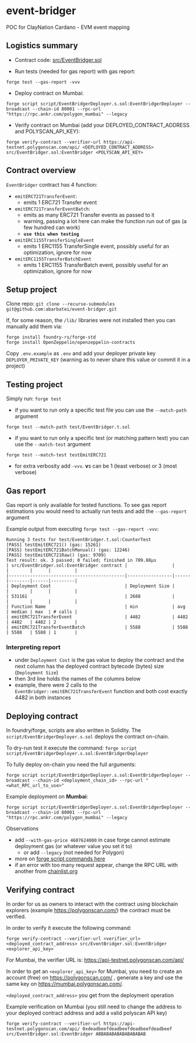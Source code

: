 # event-bridger

POC for ClayNation Cardano - EVM event mapping

## Logistics summary

- Contract code: [src/EventBridger.sol](src/EventBridger.sol)

- Run tests (needed for gas report) with gas report: 

```
forge test --gas-report -vvv
```

- Deploy contract on Mumbai: 

```
forge script script/EventBridgerDeployer.s.sol:EventBridgerDeployer --broadcast --chain-id 80001 --rpc-url "https://rpc.ankr.com/polygon_mumbai" --legacy
```

- Verify contract on Mumbai (add your DEPLOYED_CONTRACT_ADDRESS and POLYSCAN_API_KEY):

```
forge verify-contract --verifier-url https://api-testnet.polygonscan.com/api/ <DEPLOYED_CONTRACT_ADDRESS> src/EventBridger.sol:EventBridger <POLYSCAN_API_KEY>
```

## Contract overview

`EventBridger` contract has 4 function:
- `emitERC721TransferEvent`:
    - emits 1 ERC721 Transfer event
- `emitERC721TransferEventBatch`:
    - emits as many ERC721 Transfer events as passed to it
    - warning, passing a lot here can make the function run out of gas (a few hundred can work)
    - **`use this when testing`**
- `emitERC1155TransferSingleEvent`
    - emits 1 ERC1155 TransferSingle event, possibly useful for an optimization, ignore for now
- `emitERC1155TransferBatchEvent`
    - emits 1 ERC1155 TransferBatch event, possibly useful for an optimization, ignore for now
## Setup project

Clone repo:
`git clone --recurse-submodules git@github.com:abarbatei/event-bridger.git`

If, for some reason, the `/lib/` libraries were not installed then you can manually add them via:

```
forge install foundry-rs/forge-std
forge install OpenZeppelin/openzeppelin-contracts
```

Copy `.env.example` as `.env` and add your deployer private key `DEPLOYER_PRIVATE_KEY` (warning as to never share this value or commit it in a project)

## Testing project

Simply run: `forge test`

- if you want to run only a specific test file you can use the `--match-path` argument
```
forge test --match-path test/EventBridger.t.sol
```

- if you want to run only a specific test (or matching pattern test) you can use the `--match-test` argument
```
forge test --match-test testEmitERC721
```

- for extra verbosity add `-vvv`. **v**s can be 1 (least verbose) or 3 (most verbose)

## Gas report

Gas report is only available for tested functions. To see gas report estimations you would need to actually run tests and add the `--gas-report` argument

Example output from executing `forge test --gas-report -vvv`:

```
Running 3 tests for test/EventBridger.t.sol:CounterTest
[PASS] testEmitERC721() (gas: 15261)
[PASS] testEmitERC721BatchManual() (gas: 12246)
[PASS] testEmitERC721Raw() (gas: 9709)
Test result: ok. 3 passed; 0 failed; finished in 709.88µs
| src/EventBridger.sol:EventBridger contract |                 |      |        |      |         |
|--------------------------------------------|-----------------|------|--------|------|---------|
| Deployment Cost                            | Deployment Size |      |        |      |         |
| 531161                                     | 2688            |      |        |      |         |
| Function Name                              | min             | avg  | median | max  | # calls |
| emitERC721TransferEvent                    | 4482            | 4482 | 4482   | 4482 | 2       |
| emitERC721TransferEventBatch               | 5588            | 5588 | 5588   | 5588 | 1       |
```

### Interpreting report
- under `Deployment Cost` is the gas value to deploy the contract and the next column has the deployed contract bytecode (bytes) size (`Deployment Size`)
- then 3rd line holds the names of the columns below
- example, there were 2 calls to the `EventBridger::emitERC721TransferEvent` function and both cost exactly 4482 in both instances

## Deploying contract

In foundry/forge, scripts are also written in Solidity. The `script/EventBridgerDeployer.s.sol` deploys the contract on-chain.

To dry-run test it execute the command:
`forge script script/EventBridgerDeployer.s.sol:EventBridgerDeployer`

To fully deploy on-chain you need the full arguments:
```
forge script script/EventBridgerDeployer.s.sol:EventBridgerDeployer --broadcast --chain-id <deployment_chain_id> --rpc-url "<what_RPC_url_to_use>"
```

Example deployment on **Mumbai**:

```
forge script script/EventBridgerDeployer.s.sol:EventBridgerDeployer --broadcast --chain-id 80001 --rpc-url "https://rpc.ankr.com/polygon_mumbai" --legacy
```

Observations
- add `--with-gas-price 4607624000` in case forge cannot estimate deployment gas (or whatever value you set it to)
    - or add `--legacy` (not needed for Polygon)
- more on [forge script commands here](https://book.getfoundry.sh/reference/forge/forge-script)
- if an error with too many request appear, change the RPC URL with another from [chainlist.org](https://chainlist.org/?testnets=true&search=mumbai)

## Verifying contract

In order for us as owners to interact with the contract using blockchain explorers (example https://polygonscan.com/) the contract must be verified.

In order to verify it execute the following command:

```
forge verify-contract --verifier-url <verifier_url> <deployed_contract_address> src/EventBridger.sol:EventBridger <explorer_api_key>
```

For Mumbai, the verifier URL is: https://api-testnet.polygonscan.com/api/

In order to get an `<explorer_api_key>` for Mumbai, you need to create an account (free) on https://polygonscan.com/ , generate a key and use the same key on https://mumbai.polygonscan.com/.

`<deployed_contract_address>` you get from the deployment operation

Example verification on Mumbai (you still need to change the address to your deployed contract address and add a valid polyscan API key)
```
forge verify-contract --verifier-url https://api-testnet.polygonscan.com/api/ 0xdeadbeefdeadbeefdeadbeefdeadbeef src/EventBridger.sol:EventBridger ABBABABABABABABABAB
```